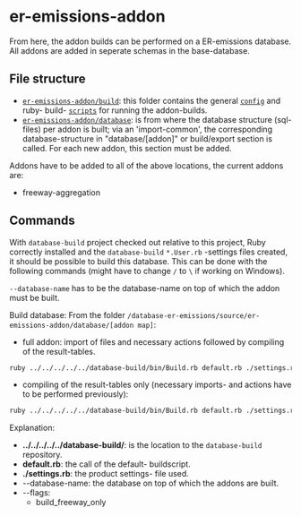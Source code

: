 # er-emissions-addon

From here, the addon builds can be performed on a ER-emissions database. All addons are added in seperate schemas in the base-database.


## File structure

* [`er-emissions-addon/build`](build/): this folder contains the general [`config`](build/config/) and ruby- build- [`scripts`](build/scripts/) for running the addon-builds.
* [`er-emissions-addon/database`](database/): is from where the database structure (sql- files) per addon is built; via an 'import-common', the corresponding database-structure in "database/[addon]" or build/export section is called. For each new addon, this section must be added.

Addons have to be added to all of the above locations, the current addons are:
- freeway-aggregation


## Commands

With `database-build` project checked out relative to this project, Ruby correctly installed and the `database-build` `*.User.rb` -settings files created, it should be possible to build this database.
This can be done with the following commands (might have to change `/` to `\` if working on Windows).

`--database-name` has to be the database-name on top of which the addon must be built.

Build database:
From the folder `/database-er-emissions/source/er-emissions-addon/database/[addon map]`:

* full addon: import of files and necessary actions followed by compiling of the result-tables.
```sh
ruby ../../../../../database-build/bin/Build.rb default.rb ./settings.rb --database-name '[database name]'
```

* compiling of the result-tables only (necessary imports- and actions have to be performed previously):
```sh
ruby ../../../../../database-build/bin/Build.rb default.rb ./settings.rb --database-name '-[database name]' --flags [flag]
```

Explanation: 
* **../../../../../database-build/**: is the location to the `database-build` repository.
* **default.rb**: the call of the default- buildscript.
* **./settings.rb**: the product settings- file used.
* --database-name: the database on top of which the addons are built.
* --flags: 
	- build_freeway_only
